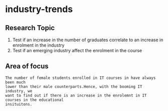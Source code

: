 # industry-trends

## Research Topic
1. Test if an increase in the number of graduates correlate to an increase in enrolment in the industry
2. Test if an emerging industry affect the enrolment in the course


## Area of focus
```
The number of female students enrolled in IT courses in have always been much
lower than their male counterparts.Hence, with the booming IT industry, we
want to find out if there is an increase in the enrolemnt in IT courses in the educational
insituitons.
```
